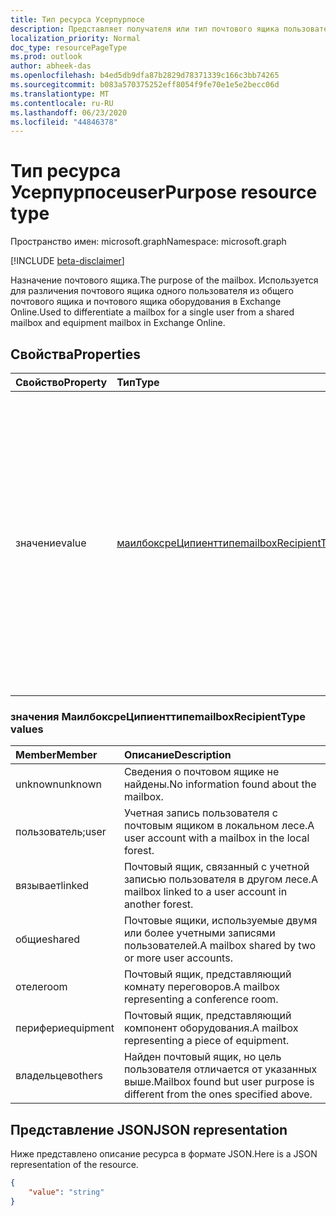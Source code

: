```yaml
---
title: Тип ресурса Усерпурпосе
description: Представляет получателя или тип почтового ящика пользователя в Exchange Online.
localization_priority: Normal
doc_type: resourcePageType
ms.prod: outlook
author: abheek-das
ms.openlocfilehash: b4ed5db9dfa87b2829d78371339c166c3bb74265
ms.sourcegitcommit: b083a570375252eff8054f9fe70e1e5e2becc06d
ms.translationtype: MT
ms.contentlocale: ru-RU
ms.lasthandoff: 06/23/2020
ms.locfileid: "44846378"
---
```

# <a name="userpurpose-resource-type"></a><span data-ttu-id="235c0-103">Тип ресурса Усерпурпосе</span><span class="sxs-lookup"><span data-stu-id="235c0-103">userPurpose resource type</span></span>

<span data-ttu-id="235c0-104">Пространство имен: microsoft.graph</span><span class="sxs-lookup"><span data-stu-id="235c0-104">Namespace: microsoft.graph</span></span>

[!INCLUDE [beta-disclaimer](../../includes/beta-disclaimer.md)]

<span data-ttu-id="235c0-105">Назначение почтового ящика.</span><span class="sxs-lookup"><span data-stu-id="235c0-105">The purpose of the mailbox.</span></span> <span data-ttu-id="235c0-106">Используется для различения почтового ящика одного пользователя из общего почтового ящика и почтового ящика оборудования в Exchange Online.</span><span class="sxs-lookup"><span data-stu-id="235c0-106">Used to differentiate a mailbox for a single user from a shared mailbox and equipment mailbox in Exchange Online.</span></span>


## <a name="properties"></a><span data-ttu-id="235c0-107">Свойства</span><span class="sxs-lookup"><span data-stu-id="235c0-107">Properties</span></span>
|<span data-ttu-id="235c0-108">Свойство</span><span class="sxs-lookup"><span data-stu-id="235c0-108">Property</span></span>|<span data-ttu-id="235c0-109">Тип</span><span class="sxs-lookup"><span data-stu-id="235c0-109">Type</span></span>|<span data-ttu-id="235c0-110">Описание</span><span class="sxs-lookup"><span data-stu-id="235c0-110">Description</span></span>|
|:---------------|:--------|:----------|
|<span data-ttu-id="235c0-111">значение</span><span class="sxs-lookup"><span data-stu-id="235c0-111">value</span></span>|[<span data-ttu-id="235c0-112">маилбоксреЦипиенттипе</span><span class="sxs-lookup"><span data-stu-id="235c0-112">mailboxRecipientType</span></span>](#mailboxrecipienttype-values)|<span data-ttu-id="235c0-113">Представляет получателя или тип почтового ящика пользователя в Exchange Online.</span><span class="sxs-lookup"><span data-stu-id="235c0-113">Represents the user's recipient or mailbox type in Exchange Online.</span></span> <span data-ttu-id="235c0-114">Возможные значения: `unknown` ,, `user` , `linked` , `shared` `room` , `equipment` и `others` .</span><span class="sxs-lookup"><span data-stu-id="235c0-114">Possible values are: `unknown`, `user`, `linked`, `shared`, `room`, `equipment`, and `others`.</span></span> <span data-ttu-id="235c0-115">Более подробную информацию можно найти в следующем разделе.</span><span class="sxs-lookup"><span data-stu-id="235c0-115">See the next section for more information.</span></span>|

### <a name="mailboxrecipienttype-values"></a><span data-ttu-id="235c0-116">значения МаилбоксреЦипиенттипе</span><span class="sxs-lookup"><span data-stu-id="235c0-116">mailboxRecipientType values</span></span>
|<span data-ttu-id="235c0-117">Member</span><span class="sxs-lookup"><span data-stu-id="235c0-117">Member</span></span>|<span data-ttu-id="235c0-118">Описание</span><span class="sxs-lookup"><span data-stu-id="235c0-118">Description</span></span>|
|:---------------|:--------|
|<span data-ttu-id="235c0-119">unknown</span><span class="sxs-lookup"><span data-stu-id="235c0-119">unknown</span></span>|<span data-ttu-id="235c0-120">Сведения о почтовом ящике не найдены.</span><span class="sxs-lookup"><span data-stu-id="235c0-120">No information found about the mailbox.</span></span>|
|<span data-ttu-id="235c0-121">пользователь;</span><span class="sxs-lookup"><span data-stu-id="235c0-121">user</span></span>|<span data-ttu-id="235c0-122">Учетная запись пользователя с почтовым ящиком в локальном лесе.</span><span class="sxs-lookup"><span data-stu-id="235c0-122">A user account with a mailbox in the local forest.</span></span>|
|<span data-ttu-id="235c0-123">вязывает</span><span class="sxs-lookup"><span data-stu-id="235c0-123">linked</span></span>|<span data-ttu-id="235c0-124">Почтовый ящик, связанный с учетной записью пользователя в другом лесе.</span><span class="sxs-lookup"><span data-stu-id="235c0-124">A mailbox linked to a user account in another forest.</span></span>|
|<span data-ttu-id="235c0-125">общие</span><span class="sxs-lookup"><span data-stu-id="235c0-125">shared</span></span>|<span data-ttu-id="235c0-126">Почтовые ящики, используемые двумя или более учетными записями пользователей.</span><span class="sxs-lookup"><span data-stu-id="235c0-126">A mailbox shared by two or more user accounts.</span></span>|
|<span data-ttu-id="235c0-127">отеле</span><span class="sxs-lookup"><span data-stu-id="235c0-127">room</span></span>|<span data-ttu-id="235c0-128">Почтовый ящик, представляющий комнату переговоров.</span><span class="sxs-lookup"><span data-stu-id="235c0-128">A mailbox representing a conference room.</span></span>|
|<span data-ttu-id="235c0-129">перифери</span><span class="sxs-lookup"><span data-stu-id="235c0-129">equipment</span></span>|<span data-ttu-id="235c0-130">Почтовый ящик, представляющий компонент оборудования.</span><span class="sxs-lookup"><span data-stu-id="235c0-130">A mailbox representing a piece of equipment.</span></span>|
|<span data-ttu-id="235c0-131">владельцев</span><span class="sxs-lookup"><span data-stu-id="235c0-131">others</span></span>|<span data-ttu-id="235c0-132">Найден почтовый ящик, но цель пользователя отличается от указанных выше.</span><span class="sxs-lookup"><span data-stu-id="235c0-132">Mailbox found but user purpose is different from the ones specified above.</span></span>|

## <a name="json-representation"></a><span data-ttu-id="235c0-133">Представление JSON</span><span class="sxs-lookup"><span data-stu-id="235c0-133">JSON representation</span></span>

<span data-ttu-id="235c0-134">Ниже представлено описание ресурса в формате JSON.</span><span class="sxs-lookup"><span data-stu-id="235c0-134">Here is a JSON representation of the resource.</span></span>

<!-- {
  "blockType": "resource",
  "optionalProperties": [

  ],
  "@odata.type": "microsoft.graph.userPurpose"
}-->

```json
{
    "value": "string"
}

```

<!-- uuid: 8fcb5dbc-d5aa-4681-8e31-b001d5168d79
2015-10-25 14:57:30 UTC -->
<!--
{
  "type": "#page.annotation",
  "description": "userPurpose resource",
  "keywords": "",
  "section": "documentation",
  "tocPath": "",
  "suppressions": []
}
-->
